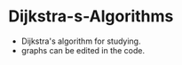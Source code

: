 # Dijkstra-s-Algorithms
  * Dijkstra's algorithm for studying.
  * graphs can be edited in the code.
